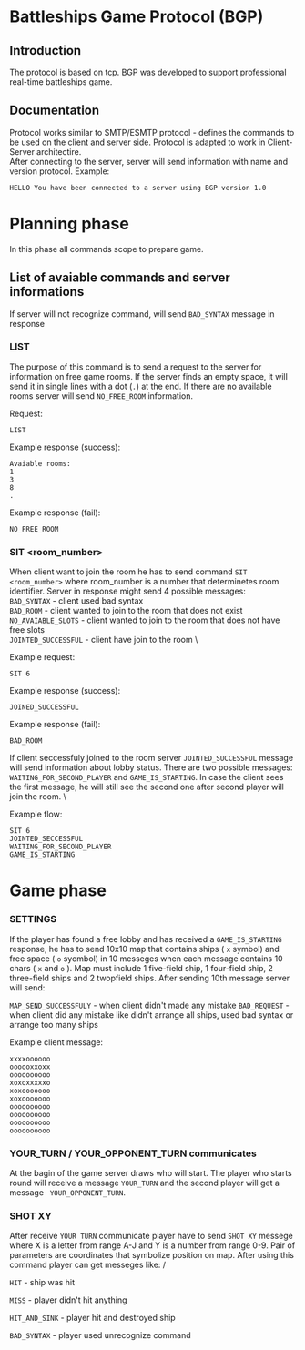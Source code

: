 # Battleships Game Protocol (BGP)

## Introduction

The protocol is based on tcp. BGP was developed to support professional real-time battleships game.

## Documentation

Protocol works similar to SMTP/ESMTP protocol - defines the commands to be used on the client and server side. Protocol is adapted to work in Client-Server architectire. \
After connecting to the server, server will send information with name and version protocol. Example: 

``` HELLO You have been connected to a server using BGP version 1.0 ```

# Planning phase

In this phase all commands scope to prepare game.

## List of avaiable commands and server informations

If server will not recognize command, will send ``` BAD_SYNTAX ``` message in response

### LIST

The purpose of this command is to send a request to the server for information on free game rooms. If the server finds an empty space, it will send it in single lines with a dot (```.```) at the end. If there are no available rooms server will send ``` NO_FREE_ROOM ``` information.

Request:

``` LIST ``` 

Example response (success):

```
Avaiable rooms:
1
3
8
.
```
Example response (fail):

```NO_FREE_ROOM```

### SIT <room_number>

When client want to join the room he has to send command ```SIT <room_number>``` where room_number is a number that determinetes room identifier. Server in response might send 4 possible messages: \
``` BAD_SYNTAX ``` - client used bad syntax \
``` BAD_ROOM ``` - client wanted to join to the room that does not exist \
``` NO_AVAIABLE_SLOTS ``` - client wanted to join to the room that does not have free slots \
``` JOINTED_SUCCESSFUL ``` - client have join to the room \

Example request:

```SIT 6```

Example response (success):

``` JOINED_SUCCESSFUL ```

Example response (fail):

``` BAD_ROOM ```

If client seccessfuly joined to the room server ``` JOINTED_SUCCESSFUL ``` message will send information about lobby status. There are two possible messages: ``` WAITING_FOR_SECOND_PLAYER ``` and ``` GAME_IS_STARTING ```. In case the client sees the first message, he will still see the second one after second player will join the room. \

Example flow:

```
SIT 6
JOINTED_SECCESSFUL
WAITING_FOR_SECOND_PLAYER
GAME_IS_STARTING
```

# Game phase

### SETTINGS

If the player has found a free lobby and has received a ``` GAME_IS_STARTING ``` response, he has to send 10x10 map that contains ships ( ```x``` symbol) and free space ( ```o``` syombol) in 10 messeges when each message contains 10 chars ( ``` x ``` and ``` o ``` ). Map must include 1 five-field ship, 1 four-field ship, 2 three-field ships and 2 twopfield ships.  After sending 10th message server will send:

``` MAP_SEND_SUCCESSFULY ``` - when client didn't made any mistake
``` BAD_REQUEST ``` - when client did any mistake like didn't arrange all ships, used bad syntax or arrange too many ships

Example client message:

```
xxxxoooooo
oooooxxoxx
oooooooooo
xoxoxxxxxo
xoxooooooo
xoxooooooo
oooooooooo
oooooooooo
oooooooooo
oooooooooo
```

### YOUR_TURN / YOUR_OPPONENT_TURN communicates

At the bagin of the game server draws who will start. The player who starts round will receive a message ```YOUR_TURN``` and the second player will get a message ``` YOUR_OPPONENT_TURN```.

### SHOT XY

After receive ``` YOUR TURN ``` communicate player have to send ``` SHOT XY ``` messege where X is a letter from range A-J and Y is a number from range 0-9. Pair of parameters are coordinates that symbolize position on map. After using this command player can get messeges like: /

``` HIT ``` - ship was hit

``` MISS ``` - player didn't hit anything

``` HIT_AND_SINK ``` - player hit and destroyed ship

``` BAD_SYNTAX ``` - player used unrecognize command
